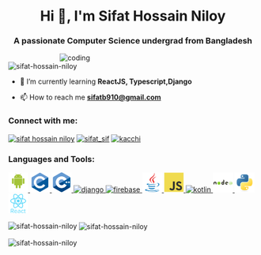 
<h1 align="center">Hi 👋, I'm Sifat Hossain Niloy</h1>
<h3 align="center">A passionate Computer Science undergrad from Bangladesh</h3>

<img align="right" alt = "coding" width ="400" src ="https://i.pinimg.com/originals/f1/e7/34/f1e734f9cade86fe737a9aa404ad5677.gif">

<p align="left"> <img src="https://komarev.com/ghpvc/?username=sifat-hossain-niloy&label=Profile%20views&color=0e75b6&style=flat" alt="sifat-hossain-niloy" /> </p>

- 🌱 I’m currently learning **ReactJS, Typescript,Django**

- 📫 How to reach me **sifatb910@gmail.com**

<h3 align="left">Connect with me:</h3>
<p align="left">
<a href="https://fb.com/sifat hossain niloy" target="blank"><img align="center" src="https://raw.githubusercontent.com/rahuldkjain/github-profile-readme-generator/master/src/images/icons/Social/facebook.svg" alt="sifat hossain niloy" height="30" width="40" /></a>
<a href="https://www.codechef.com/users/sifat_sif" target="blank"><img align="center" src="https://cdn.jsdelivr.net/npm/simple-icons@3.1.0/icons/codechef.svg" alt="sifat_sif" height="30" width="40" /></a>
<a href="https://codeforces.com/profile/kacchi" target="blank"><img align="center" src="https://raw.githubusercontent.com/rahuldkjain/github-profile-readme-generator/master/src/images/icons/Social/codeforces.svg" alt="kacchi" height="30" width="40" /></a>
</p>

<h3 align="left">Languages and Tools:</h3>
<p align="left"> <a href="https://developer.android.com" target="_blank" rel="noreferrer"> <img src="https://raw.githubusercontent.com/devicons/devicon/master/icons/android/android-original-wordmark.svg" alt="android" width="40" height="40"/> </a> <a href="https://www.cprogramming.com/" target="_blank" rel="noreferrer"> <img src="https://raw.githubusercontent.com/devicons/devicon/master/icons/c/c-original.svg" alt="c" width="40" height="40"/> </a> <a href="https://www.w3schools.com/cpp/" target="_blank" rel="noreferrer"> <img src="https://raw.githubusercontent.com/devicons/devicon/master/icons/cplusplus/cplusplus-original.svg" alt="cplusplus" width="40" height="40"/> </a> <a href="https://www.djangoproject.com/" target="_blank" rel="noreferrer"> <img src="https://cdn.worldvectorlogo.com/logos/django.svg" alt="django" width="40" height="40"/> </a> <a href="https://firebase.google.com/" target="_blank" rel="noreferrer"> <img src="https://www.vectorlogo.zone/logos/firebase/firebase-icon.svg" alt="firebase" width="40" height="40"/> </a> <a href="https://www.java.com" target="_blank" rel="noreferrer"> <img src="https://raw.githubusercontent.com/devicons/devicon/master/icons/java/java-original.svg" alt="java" width="40" height="40"/> </a> <a href="https://developer.mozilla.org/en-US/docs/Web/JavaScript" target="_blank" rel="noreferrer"> <img src="https://raw.githubusercontent.com/devicons/devicon/master/icons/javascript/javascript-original.svg" alt="javascript" width="40" height="40"/> </a> <a href="https://kotlinlang.org" target="_blank" rel="noreferrer"> <img src="https://www.vectorlogo.zone/logos/kotlinlang/kotlinlang-icon.svg" alt="kotlin" width="40" height="40"/> </a> <a href="https://nodejs.org" target="_blank" rel="noreferrer"> <img src="https://raw.githubusercontent.com/devicons/devicon/master/icons/nodejs/nodejs-original-wordmark.svg" alt="nodejs" width="40" height="40"/> </a> <a href="https://www.python.org" target="_blank" rel="noreferrer"> <img src="https://raw.githubusercontent.com/devicons/devicon/master/icons/python/python-original.svg" alt="python" width="40" height="40"/> </a> <a href="https://reactjs.org/" target="_blank" rel="noreferrer"> <img src="https://raw.githubusercontent.com/devicons/devicon/master/icons/react/react-original-wordmark.svg" alt="react" width="40" height="40"/> </a> </p>

<p><img align="left" src="https://github-readme-stats.vercel.app/api/top-langs?username=sifat-hossain-niloy&show_icons=true&locale=en&layout=compact" alt="sifat-hossain-niloy" /></p>

<p>&nbsp;<img align="center" src="https://github-readme-stats.vercel.app/api?username=sifat-hossain-niloy&show_icons=true&locale=en" alt="sifat-hossain-niloy" /></p>

<p><img align="center" src="https://github-readme-streak-stats.herokuapp.com/?user=sifat-hossain-niloy&" alt="sifat-hossain-niloy" /></p>

